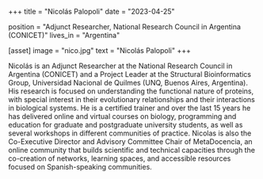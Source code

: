 +++
title = "Nicolás Palopoli"
date = "2023-04-25"

position = "Adjunct Researcher, National Research Council in Argentina (CONICET)"
lives_in = "Argentina"

[asset]
  image = "nico.jpg"
  text = "Nicolás Palopoli"
+++

Nicolás is an Adjunct Researcher at the National Research Council in Argentina (CONICET) and a Project Leader at the Structural Bioinformatics Group, Universidad Nacional de Quilmes (UNQ, Buenos Aires, Argentina). His research is focused on understanding the functional nature of proteins, with special interest in their evolutionary relationships and their interactions in biological systems. He is a certified trainer and over the last 15 years he has delivered online and virtual courses on biology, programming and education for graduate and postgraduate university students, as well as several workshops in different communities of practice. Nicolas is also the Co-Executive Director and Advisory Committee Chair of MetaDocencia, an online community that builds scientific and technical capacities through the co-creation of networks, learning spaces, and accessible resources focused on Spanish-speaking communities.

